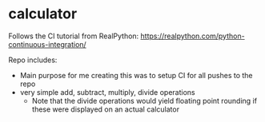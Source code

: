 # calculator
 
 Follows the CI tutorial from RealPython:  https://realpython.com/python-continuous-integration/
 
 Repo includes:
   * Main purpose for me creating this was to setup CI for all pushes to the repo
   * very simple add, subtract, multiply, divide operations
     * Note that the divide operations would yield floating point rounding if these were 
     displayed on an actual calculator 